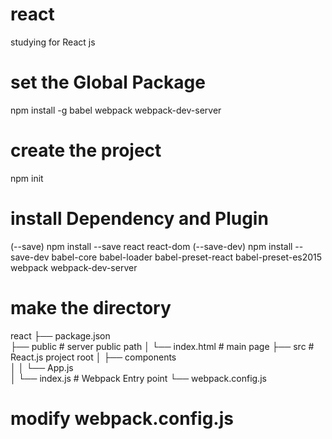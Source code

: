 # react
studying for React js

# set the Global Package

npm install -g babel webpack webpack-dev-server

# create the project

npm init

# install Dependency and Plugin

(--save)
npm install --save react react-dom
(--save-dev)
npm install --save-dev babel-core babel-loader babel-preset-react babel-preset-es2015 webpack webpack-dev-server

# make the directory 

react
├── package.json         
├── public            # server public path
│   └── index.html    # main page
├── src               # React.js project root
│   ├── components    
│   │   └── App.js    
│   └── index.js      # Webpack Entry point
└── webpack.config.js 

# modify webpack.config.js

